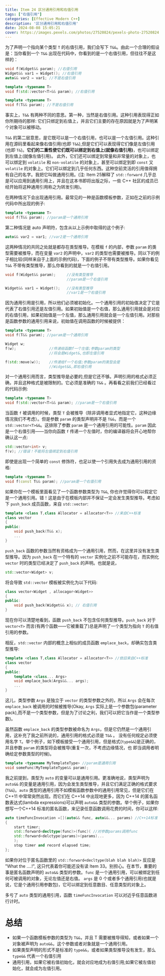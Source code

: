 ```yaml
---
title: Item 24 区分通用引用和右值引用
tags: ["右值引用"]
categories: [Effective Modern C++]
description: '区分通用引用和右值引用'
date: 2024-08-08 15:05:21
cover: https://images.pexels.com/photos/27520824/pexels-photo-27520824.jpeg
---
```


为了声明一个指向某个类型 `T` 的右值引用，我们会写下 `T&&`。由此一个合理的假设是：当你看到一个 `T&&` 出现在代码中，你看到的是一个右值引用，但往往不是这样的：

```cpp
void f(Widget&& param); //右值引⽤
Widget&& var1 = Widget(); //右值引⽤
auto&& var2 = var1; //不是右值引⽤

template <typename T>
void f(std::vector<T>&& param); //右值引⽤

template <typename T>
void f(T&& param); //不是右值引⽤
```

事实上，`T&&` 有两种不同的意思。第⼀种，当然是右值引⽤。这种引⽤表现得正如你所期待的那样: 它们只绑定到右值上，并且它们主要的存在原因就是为了声明某个对象可以被移动。

`T&&` 的第⼆层意思，是它既可以是⼀个右值引⽤，也可以是⼀个左值引⽤。这种引⽤在源码⾥看起来像右值引⽤(也即 `T&&`),但是它们可以表现得它们像是左值引⽤(也即 `T&`)。**它们的⼆重性使它们既可以绑定到右值上(就像右值引⽤)**，也可以绑定到左值上(就像左值引⽤)。 此外，它们还可以绑定到常量和⾮常量的对象上，也可以绑定到 `volatile` 和 `non-volatile` 的对象上，甚⾄可以绑定到即 `const` ⼜ `volatile` 的对象上。它们可以绑定到⼏乎任何东西。这种空前灵活的引⽤值得拥有⾃⼰的名字。我把它叫做通⽤引⽤。(注: Item 25解释了 `std::forward` ⼏乎总是可以应⽤到通⽤引⽤上，并且在这本书即将出版之际，⼀些 C++ 社区的成员已经开始将这种通⽤引⽤称之为转发引⽤)。

在两种情况下会出现通⽤引⽤。最常⻅的⼀种是函数模板参数，正如在之前的⽰例代码中所出现的例⼦:

```cpp
template <typename T>
void f(T&& param); //param是⼀个通⽤引⽤
```

第⼆种情况是 auto 声明符，包含从以上⽰例中取得的这个例⼦:

```cpp
auto&& var2 = var1; //var2是⼀个通⽤引⽤
```

这两种情况的共同之处就是都存在类型推导。在模板 `f` 的内部，参数 `param` 的类型需要被推导，而在变量 `var2` 的声明中，`var2` 的类型也需要被推导。同以下的例⼦相⽐较(同样来⾃于上⾯的⽰例代码)，下⾯的例⼦不带有类型推导。如果你看⻅ `T&&` 不带有类型推导，那么你看到的就是⼀个右值引⽤。

```cpp
void f(Widget&& param);     //没有类型推导
                            //param是⼀个右值引⽤

Widget&& var1 = Widget();   //没有类型推导
                            //var1是⼀个右值引⽤
```

因为通⽤引⽤是引⽤，所以他们必须被初始化。⼀个通⽤引⽤的初始值决定了它是代表了右值引⽤还是左值引⽤。如果初始值是⼀个右值，那么通⽤引⽤就会是对应的右值引⽤，如果初始值是⼀个左值，那么通⽤引⽤就会是⼀个左值引⽤。对那些是函数参数的通⽤引⽤来说，初始值在调⽤函数的时候被提供：

```cpp
template <typename T>
void f(T&& param); //param是⼀个通⽤引⽤

Widget w;
f(w);               //传递给函数f⼀个左值;参数param的类型
                    //将会是Widget&,也即左值引⽤

f(std::move(w));    //传递给f⼀个右值;参数param的类型会是
                    //Widget&&,即右值引⽤
```

对⼀个通⽤引⽤而⾔，类型推导是必要的,但是它还不够。声明引⽤的格式必须正确，并且这种格式是被限制的。它必须是准确的 `T&&` 。再看看之前我们已经看过的代码⽰例:

```cpp
template <typename T>
void f(std::vector<T>&& param); //param是⼀个右值引⽤
```

当函数 `f` 被调⽤的时候，类型 `T` 会被推导（除⾮调⽤者显式地指定它，这种边缘情况我们不考虑）。但是参数 `param` 的类型声明并不是 `T&&`，而是⼀个 `std::vector<T>&&`。这排除了参数 `param` 是⼀个通⽤引⽤的可能性。`param` 因此是⼀个右值引⽤——当你向函数 `f` 传递⼀个左值时，你的编译器将会开⼼地帮你确认这⼀点:

```cpp
std::vector<int> v;
f(v); //错误！不能将左值绑定到右值引⽤
```

即使是出现⼀个简单的 `const` 修饰符，也⾜以使⼀个引⽤失去成为通⽤引⽤的资格:

```cpp
template <typename T>
void f(const T&& param); //param是⼀个右值引⽤
```

如果你在⼀个模板⾥⾯看⻅了⼀个函数参数类型为 `T&&`, 你也许觉得你可以假定它是⼀个通⽤引⽤。错！这是由于在模板内部并不保证⼀定会发⽣类型推导。考虑如下 `push_back` 成员函数，来⾃ `std::vector`:

```cpp
template <class T,class Allocator = allocator<T>> //来⾃C++标准
class vector
{
public:
    void push_back(T&& x);
    ...
}
```

`push_back` 函数的参数当然有资格成为⼀个通⽤引⽤，然而，在这⾥并没有发⽣类型推导。因为 `push_back` 在⼀个特有的 `vector` 实例化之前不可能存在，而实例化`vector` 时的类型已经决定了 `push_back` 的声明。也就是说，

```cpp
std::vector<Widget> v;
```

将会导致 `std::vector` 模板被实例化为以下代码:

```cpp
class vector<Widget , allocagor<Widget>>
{
public:
    void push_back(Widget&& x); // 右值引⽤
}
```

现在你可以清楚地看到，函数 `push_back` 不包含任何类型推导。`push_back` 对于 `vector<T>` 而⾔(有两个函数——它被重载了)总是声明了⼀个类型为指向 `T` 的右值引⽤的参数。

相反，`std::vector` 内部的概念上相似的成员函数 `emplace_back`，却确实包含类型推导:

```cpp
template <class T,class Allocator = allocator<T>> //依旧来⾃C++标准
class vector
{
public:
    template <class... Args>
    void emplace_back(Args&&... args);
    ...
}
```

这⼉，类型参数 `Args` 是独⽴于 `vector` 的类型参数之外的，所以 `Args` 会在每次 `emplace_back` 被调⽤的时候被推导(Okay, `Args` 实际上是⼀个参数包(parameter pack),而不是⼀个类型参数，但是为了讨论之利，我们可以把它当作是⼀个类型参数)。

虽然函数 `emplace_back` 的类型参数被命名为 `Args`，但是它仍然是⼀个通⽤引⽤，这补充了我之前所说的，通⽤引⽤的格式必须是 `T&&` 。 没有任何规定必须使⽤名字 `T`。举个例⼦，如下模板接受⼀个通⽤引⽤，但是格式(`type&&`)是正确的，并且参数 `param` 的类型将会被推导(重复⼀次，不考虑边缘情况，也
即当调⽤者明确给定参数类型的时候)。

```cpp
template <typename MyTemplateType> //param是通⽤引⽤
void someFunc(MyTemplateType&& param);
```

我之前提到，类型为 `auto` 的变量可以是通⽤引⽤。更准确地说，类型声明为 `auto&&` 的变量是通⽤引⽤，因为会发⽣类型推导，并且它们满⾜正确的格式要求(`T&&`)。`auto` 类型的通⽤引⽤不如模板函数参数中的通⽤引⽤常⻅，但是它们在 C++11 中常常突然出现。而它们在 C++14 中出现地更多，因为 C++14 的匿名函数表达式(lambda expressions)可以声明 `auto&&` 类型的参数。举个例⼦，如果你想写⼀个C++14 标准的匿名函数，来记录任意函数调⽤花费的时间，你可以这样:

```cpp
auto timeFuncInvocation =[](auto&& func, auto&&... params) //C++14标准
{
    start timer;
    std::forward<decltype(func)>(func)( //对参数params调⽤func
    std::forward<delctype(params)>(params)...
    );
    stop timer and record elapsed time;
};
```

如果你对位于匿名函数⾥的 `std::forward<decltype(blah blah blah)>` 反应是 "What the ....!", 这只代表着你可能还没有读 Item 33。别担⼼。在本节，重要的事是匿名函数声明的 `auto&&` 类型的参数。`func` 是⼀个通⽤引⽤，可以被绑定到任何可被调⽤的对象，⽆论左值还是右值。 `args` 是 0 个或者多个通⽤引⽤(也就是说，它是个通⽤引⽤参数包)，它可以绑定到任意数⽬、任意类型的对象上。

多亏了 `auto` 类型的通⽤引⽤，函数 `timeFuncInvocation` 可以对近乎任意函数进⾏计时。

# 总结

- 如果⼀个函数模板参数的类型为 `T&&`，并且 T 需要被推导得知，或者如果⼀个对象被声明为 `auto&&`，这个参数或者对象就是⼀个通⽤引⽤。
- 如果类型声明的形式不是标准的 `type&&`，或者如果类型推导没有发⽣，那么 `type&&` 代表⼀个右值引⽤
- 通⽤引⽤，如果它被右值初始化，就会对应地成为右值引⽤;如果它被左值初始化，就会成为左值引⽤。